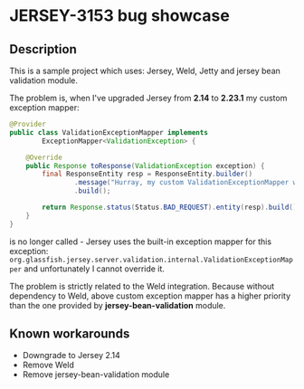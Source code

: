# JERSEY-3153 bug showcase

## Description

This is a sample project which uses: Jersey, Weld, Jetty and jersey bean validation module.

The problem is, when I've upgraded Jersey from **2.14** to **2.23.1** my custom exception mapper:

```java
@Provider
public class ValidationExceptionMapper implements
        ExceptionMapper<ValidationException> {

    @Override
    public Response toResponse(ValidationException exception) {
        final ResponseEntity resp = ResponseEntity.builder()
                .message("Hurray, my custom ValidationExceptionMapper was called!")
                .build();

        return Response.status(Status.BAD_REQUEST).entity(resp).build();
    }
}
```

is no longer called - Jersey uses the built-in exception mapper for this exception: `org.glassfish.jersey.server.validation.internal.ValidationExceptionMapper` and unfortunately I cannot override it.

The problem is strictly related to the Weld integration. Because without dependency to Weld, above custom exception mapper has a higher priority than the one provided by **jersey-bean-validation** module.

## Known workarounds

* Downgrade to Jersey 2.14
* Remove Weld
* Remove jersey-bean-validation module


